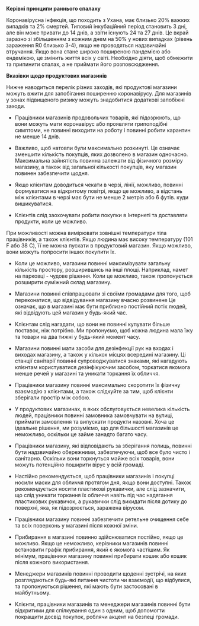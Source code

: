 **Керівні принципи раннього спалаху**

Коронавірусна інфекція, що походить з Ухана, має близько 20% важких випадків та 2% смертей. Типовий інкубаційний період становить 3 дні, але він може тривати до 14 днів, а звіти існують 24 та 27 днів. Це вкрай заразно зі збільшенням з кожним днем на 50% у нових випадках (рівень зараження R0 близько 3-4), якщо не проводяться надзвичайні втручання. Якщо вона стане широко поширеною пандемією або ендемікою, це змінить життя всіх у світі. Необхідно діяти, щоб обмежити та припинити спалах, а не приймати його розповсюдження. 

 

**Вказівки щодо продуктових магазинів**

Нижче наводиться перелік різних заходів, які продуктові магазини можуть вжити для запобігання поширенню коронавірусу. Для магазинів у зонах підвищеного ризику можуть знадобитися додаткові запобіжні заходи.

- Працівники магазинів продовольчих товарів, які підозрюють, що вони можуть мати коронавірус або проявляти грипоподібні симптоми, не повинні виходити на роботу і повинні робити карантин не менше 14 днів.

- Важливо, щоб натовпи були максимально розкинуті. Це означає зменшити кількість покупців, яких дозволено в магазин одночасно. Максимальна зайнятість повинна залежати від фізичного розміру магазину, а також від загальної кількості покупців, яку магазин повинен забезпечити щодня.

- Якщо клієнтам доводиться чекати в черзі, лінії, можливо, повинні формуватися на відкритому повітрі, якщо це можливо, а відстань між клієнтами в черзі має бути не менше 2 метрів або 6 футів. куди вишикуватися. 

- Клієнтів слід заохочувати робити покупки в Інтернеті та доставляти продукти, коли це можливо.

При можливості можна вимірювати зовнішні температури тіла працівників, а також клієнтів. Якщо людина має високу температуру (101 F або 38 C), її не можна пускати в продуктовий магазин. Якщо можливо, вони можуть попросити інших покупити їх. 

- Коли це можливо, магазини повинні максимізувати загальну кількість простору, розширившись на інші площі. Наприклад, намет на парковці - чудове рішення. Коли це можливо, також пропонується розширити суміжний склад магазину.

- Магазини повинні співпрацювати зі своїми громадами для того, щоб переконатися, що відвідування магазину вчасно розвинене Це означає, що в магазині має бути приблизно постійний потік людей, які відвідують цей магазин у будь-який час.

- Клієнтам слід нагадати, що вони не повинні купувати більше поставок, ніж потрібно. Ми пропонуємо, щоб кожна людина мала їжу та товари на два тижні у будь-який момент часу. 

- Магазини повинні мати засоби для дезінфекції рук на входах і виходах магазину, а також у кількох місцях всередині магазину. Ці станції санітарії повинні супроводжуватися знаками, які нагадують клієнтам користуватися дезінфікуючим засобом, торкатися якомога менше речей у магазині та уникати торкання їх обличчя.

- Працівники магазину повинні максимально скоротити їх фізичну взаємодію з клієнтами, а також слідкуйте за тим, щоб клієнти зберігали простір між собою. 

- У продуктових магазинах, в яких обслуговується невелика кількість людей, працівники повинні замовника замовчувати на вулиці, приймати замовлення та випускати продукти назовні. Хоча це ідеальне рішення, ми розуміємо, що для більшості магазинів це неможливо, оскільки це займе занадто багато часу.

- Працівники магазину, які відповідають за зберігання полиць, повинні бути надзвичайно обережними, забезпечуючи, щоб все було чисто і санітарно. Оскільки вони торкнуться майже всіх товарів, вони можуть потенційно поширити вірус у всій громаді.

- Настійно рекомендується, щоб працівники магазинів і покупці носили маски для обличчя протягом дня, якщо вони доступні. Також рекомендується носити пластикові рукавички, але слід зазначити, що слід уникати торкання їх обличчя навіть під час надягання пластикових рукавичок, а рукавички слід викидати після дотику до поверхні, яка, як підозрюється, заражена вірусом. 

- Працівники магазину повинні забезпечити ретельне очищення себе та всіх поверхонь у магазині після кожної зміни.

- Прибирання в магазині повинно здійснюватися постійно, якщо це можливо. Якщо це неможливо, керівники магазинів повинні встановити графік прибирання, який є якомога частішим. Як мінімум, працівники магазину повинні прибирати кошик або кошик після кожного використання. 

- Менеджери магазинів повинні проводити щоденні зустрічі, на яких розглядаються будь-які питання чистоти чи взаємодії, що відбулися, та пропонуються рішення, які мають бути застосовані в майбутньому.

- Клієнти, працівники магазинів та менеджери магазинів повинні бути відкритими для спілкування один з одним, щоб допомогти покращити досвід покупок, роблячи акцент на безпеці громади. 


